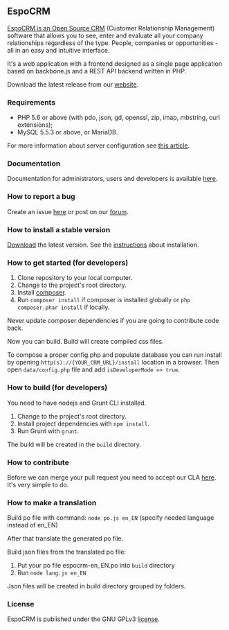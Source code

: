 ## EspoCRM

<a href='http://www.espocrm.com'>EspoCRM is an Open Source CRM</a> (Customer Relationship Management) software that allows you to see, enter and evaluate all your company relationships regardless of the type. People, companies or opportunities - all in an easy and intuitive interface.

It's a web application with a frontend designed as a single page application based on backbone.js and a REST API backend written in PHP.

Download the latest release from our [website](http://www.espocrm.com).

### Requirements

* PHP 5.6 or above (with pdo, json, gd, openssl, zip, imap, mbstring, curl extensions);
* MySQL 5.5.3 or above, or MariaDB.

For more information about server configuration see [this article](https://www.espocrm.com/documentation/administration/server-configuration/).

### Documentation

Documentation for administrators, users and developers is available [here](https://www.espocrm.com/documentation/).

### How to report a bug

Create an issue [here](https://github.com/espocrm/espocrm/issues) or post on our [forum](http://forum.espocrm.com/forum/bug-reports).

### How to install a stable version

[Download](https://www.espocrm.com/download/) the latest version. See the [instructions](https://www.espocrm.com/documentation/administration/installation/) about installation.

### How to get started (for developers)

1. Clone repository to your local computer.
2. Change to the project's root directory.
3. Install [composer](https://getcomposer.org/doc/00-intro.md).
4. Run `composer install` if composer is installed globally or `php composer.phar install` if locally.

Never update composer dependencies if you are going to contribute code back.

Now you can build. Build will create compiled css files.

To compose a proper config.php and populate database you can run install by opening `http(s)://{YOUR_CRM_URL}/install` location in a browser. Then open `data/config.php` file and add `isDeveloperMode => true`.

### How to build (for developers)

You need to have nodejs and Grunt CLI installed.

1. Change to the project's root directory.
2. Install project dependencies with `npm install`.
3. Run Grunt with `grunt`.

The build will be created in the `build` directory.

### How to contribute

Before we can merge your pull request you need to accept our CLA [here](https://github.com/espocrm/cla). It's very simple to do.

### How to make a translation

Build po file with command:
`node po.js en_EN`
(specify needed language instead of en_EN)

After that translate the generated po file.

Build json files from the translated po file:

1. Put your po file espocrm-en_EN.po into `build` directory
2. Run `node lang.js en_EN`

Json files will be created in build directory grouped by folders.

### License

EspoCRM is published under the GNU GPLv3 [license](https://raw.githubusercontent.com/espocrm/espocrm/master/LICENSE.txt).

